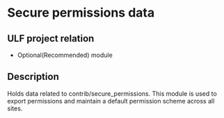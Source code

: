 # Secure permissions data
## ULF project relation
- Optional(Recommended) module

## Description
Holds data related to contrib/secure_permissions. This module is used to export
 permissions and maintain a default permission scheme across all sites.